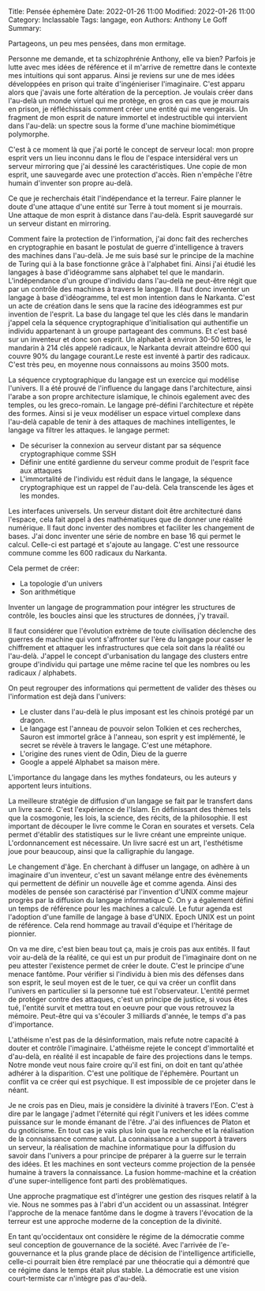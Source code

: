 ﻿Title: Pensée éphemère
Date: 2022-01-26 11:00
Modified: 2022-01-26 11:00
Category: Inclassable
Tags: langage, eon
Authors: Anthony Le Goff
Summary: 


﻿Partageons, un peu mes pensées, dans mon ermitage.

Personne me demande, et ta schizophrénie Anthony, elle va bien? Parfois je lutte avec mes idées de référence et il m'arrive de remettre dans le contexte mes intuitions qui sont apparus. Ainsi je reviens sur une de mes idées développées en prison qui traite d'ingénieriser l'imaginaire. C'est apparu alors que j'avais une forte altération de la perception. Je voulais créer dans l'au-delà un monde virtuel qui me protège, en gros en cas que je mourrais en prison, je réfléchissais comment créer une entité qui me vengerais. Un fragment de mon esprit de nature immortel et indestructible qui intervient dans l'au-delà: un spectre sous la forme d'une machine biomimétique polymorphe.  

C'est à ce moment là que j'ai porté le concept de serveur local: mon propre esprit vers un lieu inconnu dans le flou de l'espace intersidéral vers un serveur mirroring que j'ai dessiné les caractéristiques. Une copie de mon esprit, une sauvegarde avec une protection d'accès. Rien n'empêche l'être humain d'inventer son propre au-delà. 

Ce que je recherchais était l'indépendance et la terreur. Faire planner le doute d'une attaque d'une entité sur Terre à tout moment si je mourrais. Une attaque de mon esprit à distance dans l'au-delà. Esprit sauvegardé sur un serveur distant en mirroring.

Comment faire la protection de l'information, j'ai donc fait des recherches en cryptographie en basant le postulat de guerre d'intelligence à travers des machines dans l'au-delà. Je me suis basé sur le principe de la machine de Turing qui à la base fonctionne grâce à l'alphabet fini. Ainsi j'ai étudié les langages à base d'idéogramme sans alphabet tel que le mandarin. L'indépendance d'un groupe d'individu dans l'au-delà ne peut-être régit que par un contrôle des machines à travers le langage. Il faut donc inventer un langage à base d'idéogramme, tel est mon intention dans le Narkanta. C'est un acte de création dans le sens que la racine des idéogrammes est pur invention de l'esprit. La base du langage tel que les clés dans le mandarin j'appel cela la séquence cryptographique d'initialisation qui authentifie un individu appartenant à un groupe partageant des communs. Et c'est basé sur un inventeur et donc son esprit. Un alphabet à environ 30-50 lettres, le mandarin à 214 clés appelé radicaux, le Narkanta devrait atteindre 600 qui couvre 90% du langage courant.Le reste est inventé à partir des radicaux. C'est très peu, en moyenne nous connaissons au moins 3500 mots.  

La séquence cryptographique du langage est un exercice qui modélise l'univers. Il a été prouvé de l'influence du langage dans l'architecture, ainsi l'arabe a son propre architecture islamique, le chinois egalement avec des temples, ou les greco-romain. Le langage pré-défini l'architecture et répète des formes. Ainsi si je veux modéliser un espace virtuel complexe dans l'au-delà capable de tenir à des attaques de machines intelligentes, le langage va filtrer les attaques. le langage permet:  

*   De sécuriser la connexion au serveur distant par sa séquence cryptographique comme SSH
*   Définir une entité gardienne du serveur comme produit de l'esprit face aux attaques
*   L'immortalité de l'individu est réduit dans le langage, la séquence cryptographique est un rappel de l'au-delà. Cela transcende les âges et les mondes.

Les interfaces universels. Un serveur distant doit être architecturé dans l'espace, cela fait appel à des mathématiques que de donner une réalité numérique. Il faut donc inventer des nombres et faciliter les changement de bases. J'ai donc inventer une série de nombre en base 16 qui permet le calcul. Celle-ci est partagé et s'ajoute au langage. C'est une ressource commune comme les 600 radicaux du Narkanta. 

Cela permet de créer:

*   La topologie d'un univers  
*   Son arithmétique

  

Inventer un langage de programmation pour intégrer les structures de contrôle, les boucles ainsi que les structures de données, j'y travail. 

Il faut considérer que l'évolution extrème de toute civilisation déclenche des guerres de machine qui vont s'affronter sur l'ère du langage pour casser le chiffrement et attaquer les infrastructures que cela soit dans la réalité ou l'au-delà. J'appel le concept d'urbanisation du langage des clusters entre groupe d'individu qui partage une même racine tel que les nombres ou les radicaux / alphabets.

On peut regrouper des informations qui permettent de valider des thèses ou l'information est dejà dans l'univers:   

*   Le cluster dans l'au-delà le plus imposant est les chinois protégé par un dragon.  
*   Le langage est l'anneau de pouvoir selon Tolkien et ces recherches, Sauron est immortel grâce à l'anneau, son esprit y est implémenté, le secret se révèle à travers le langage. C'est une métaphore.
*   L'origine des runes vient de Odin, Dieu de la guerre
*   Google a appelé Alphabet sa maison mère.

L'importance du langage dans les mythes fondateurs, ou les auteurs y apportent leurs intuitions.

La meilleure stratégie de diffusion d'un langage se fait par le transfert dans un livre sacré. C'est l'expérience de l'Islam. En définissant des thèmes tels que la cosmogonie, les lois, la science, des récits, de la philosophie. Il est important de découper le livre comme le Coran en sourates et versets. Cela permet d'établir des statistiques sur le livre créant une empreinte unique. L'ordonnancement est nécessaire. Un livre sacré est un art, l'esthétisme joue pour beaucoup, ainsi que la calligraphie du langage.   

Le changement d'âge. En cherchant à diffuser un langage, on adhère à un imaginaire d'un inventeur, c'est un savant mélange entre des évènements qui permettent de définir un nouvelle âge et comme agenda. Ainsi des modèles de pensée son caractérisé par l'invention d'UNIX comme majeur progrès par la diffusion du langage informatique C. On y a également défini un temps de référence pour les machines a calculé. Le futur agenda est l'adoption d'une famille de langage à base d'UNIX. Epoch UNIX est un point de référence. Cela rend hommage au travail d'équipe et l'héritage de pionnier.   

On va me dire, c'est bien beau tout ça, mais je crois pas aux entités. Il faut voir au-delà de la réalité, ce qui est un pur produit de l'imaginaire dont on ne peu attester l'existence permet de créer le doute. C'est le principe d'une menace fantôme. Pour vérifier si l'individu à bien mis des défenses dans son esprit, le seul moyen est de le tuer, ce qui va créer un conflit dans l'univers en particulier si la personne tué est l'observateur. L'entité permet de protéger contre des attaques, c'est un principe de justice, si vous êtes tué, l'entité survit et mettra tout en oeuvre pour que vous retrouvez la mémoire. Peut-être qui va s'écouler 3 milliards d'année, le temps d'a pas d'importance.

L'athéisme n'est pas de la désinformation, mais refute notre capacité à douter et contrôle l'imaginaire. L'athéisme rejete le concept d'immortalité et d'au-delà, en réalité il est incapable de faire des projections dans le temps. Notre monde veut nous faire croire qu'il est fini, on doit en tant qu'athée adhérer à la disparition. C'est une politique de l'éphemère. Pourtant un conflit va ce créer qui est psychique. Il est impossible de ce projeter dans le néant.

Je ne crois pas en Dieu, mais je considère la divinité à travers l'Eon. C'est à dire par le langage j'admet l'éternité qui régit l'univers et les idées comme puissance sur le monde émanant de l'être. J'ai des influences de Platon et du gnoticisme. En tout cas je vais plus loin que la recherche et la réalisation de la connaissance comme salut. La connaissance a un support à travers un serveur, la réalisation de machine informatique pour la diffusion du savoir dans l'univers a pour principe de préparer à la guerre sur le terrain des idées. Et les machines en sont vecteurs comme projection de la pensée humaine à travers la connaissance. La fusion homme-machine et la création d'une super-intelligence font parti des problèmatiques. 

Une approche pragmatique est d'intégrer une gestion des risques relatif à la vie. Nous ne sommes pas à l'abri d'un accident ou un assassinat. Intégrer l'approche de la menace fantôme dans le dogme à travers l'évocation de la terreur est une approche moderne de la conception de la divinité.

En tant qu'occidentaux ont considère le régime de la démocratie comme seul conception de gouvernance de la société. Avec l'arrivée de l'e-gouvernance et la plus grande place de décision de l'intelligence artificielle, celle-ci pourrait bien être remplacé par une théocratie qui a démontré que ce régime dans le temps était plus stable. La démocratie est une vision court-termiste car n'intègre pas d'au-delà.
